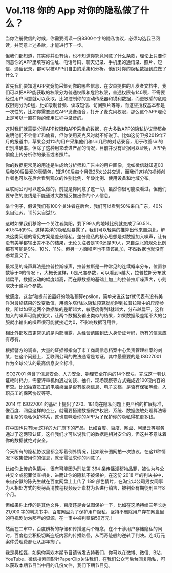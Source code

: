 # <i class="fa fa-hashtag" aria-hidden="true"></i> Vol.118 你的 App 对你的隐私做了什么？

当你注册微信的时候，你需要阅读一份8300个字的隐私协议，必须勾选我已阅读，并同意上述条款，才能进行下一步。

但我们都知道，其实你并没有读，也不知道你究竟同意了什么条款，理论上只要你同意你的APP里填写的住址、电话号码、聊天记录、手机里的通讯录、照片、短信、通话记录，都可以被APP们自由的采集和分析。他们对你的隐私数据到底做了什么？

首先我们要知道APP究竟能采集到你的哪些信息，在安卓提供的开发者文档中，我们可以把APP能获取的权限分为普通权限和危险权限，普通权限有140项，不需要经过用户同意就可以获取，比如控制你的震动传感器和锐利数据，而更敏感的危险权限则分为9组，比如录制音频、读取短信、访问照片等等，而这些授权基本都是一次性的，比如你需要通过APP发送语音，打开了麦克风权限，那么这个APP理论上是可以一直在你的使用过程中录音的。

这时我们就需要分清APP权限和APP采集的数据，在大多数APP的隐私协议里都会说明他们不会偷听和偷看，但你使用麦克风时就不好说了。比如这份卫报2019年7月的报道中，苹果会对1%的用户采集他们和siri几秒的对话录音，用于改善siri的识别准确率，但除了这种用来改进产品的情况，目前并没有证据可以证明，APP会偷偷上传分析你的录音或者照片。

你的数据更常见的用途是生成给分析师和广告主的用户画像，比如微信就知道00后和60后最爱的表情包，知道90后每个月做25次公共交通，而我们这样的视频创作者也可以在后台看到观众的性别比例、年龄比例、使用设备和地域分布。

互联网公司可以这么做的，前提是你同意了这一切，虽然你很可能没看过，但他们要守住的底线是不能通过大数据反推出你的个人信息。

举个例子，假设我们有100个关注者在后台，我们可以看到50%来自广东，40%来自江苏，10%来自湖北。

这时如果我们移除一个关注者美阳，剩下99人的地域比例就变成了50.5%、40.5%和9%。这样美洋的隐私就暴露了，我们可以轻易的推算出他来自湖北。解决这类问题的常见方案是差分隐私。差分隐私的核心思想是对数据加入噪声，让有没有美羊都输出差不多的结果，无论关注者是100还是99人，来自湖北的观众比例都有可能是9%、10%、11%。但另一方面噪声也不应该乱加，不然数据也就没有参考意义了。

最常见的噪声算法是拉普拉斯噪声，拉普拉斯是一种常见的连续概率分布，位置参数等于0的情况下，大概长这样，b是尺度参数，可以看到b越大，拉普拉斯分布就越扁平，数据波动的幅度越高，而在原数据的基础上加上的拉普拉斯噪声大，小则取决于这两个参数。

敏感度，这台f和提前设置好的隐私预算epsilon，简单来说这台f就代表有没有美洋对最终结果的改变数值，用德尔塔f除以隐私预算就能得到拉普拉斯中的尺度参数，所以如果这两个数据集的差距越大，敏感度得到f就越大，分布越扁平，这样加入的噪声可能就很大，让两个数据及输出类似的结果，如果数据级差距不大的台服就小输出的噪声很可能就接近为0，不影响数据可用性。

相比外部攻击更常见的是内部泄露，从经营范围到法人身份证号码，所有的信息应有尽有。

根据警方的调查，大量的证据都指向了市工商局信息档案中心负责管理档案的刘某，在这个问题上，互联网公司的做法通常是考证，其中最重要的是 ISO27001 作为全球公认的最高信息安全标准。

ISO27001 包含了信息安全、人力安全、物理安全在内的14个模块，完成这一套认证耗时耗力，需要评审机构通过访谈、抽样、现场观察等方式完成近100项内容的审查。比如抽查员工的电脑桌面是否有敏感信息、电子文档，是否有保密等级，入职员工的保密协议等等。

2014 年 ISO27001 的基础上提出了270、181向在隐私问题上更严格的扩展标准，像百度、网盘这样的企业，就需要搭建数据保护权限、系统、数据脱敏处理算法等更复杂的隐私保护体系，这也意味着你的APP为了保护你的隐私得花更多钱。

在中国也只有bat这样的大厂旗下的产品，比如百度、百度、网盘、阿里云等服务通过了这两项认证，这样我们才可以说我们的数据是相对安全的，但这并不意味着你的数据就绝对安全。

今天所有的隐私协议里都会写着例外情况，比如跟卡图网拍一次协议，在这11种情况下收集使用你的信息，就无需征求你的同意了。

比如你上传的色情片，很有可能因为刑法第 364 条传播淫秽物品罪，被认为与公共安全或犯罪侦查相关，进而让你的隐私不被保护。在这份 2018 年的判决书中，来自安徽的陈先生就在百度网盘上上传了 189 部色情片，在淘宝以公司男女同事为人相处方式的奥秘高清教程视频设计素材为名进行销售，被判处有期徒刑三年8个月。

但如果你上传的是其他文件，百度还是会试图保护一下，比如在这场持续三年长达 21,000 字的判决书中，百度网盘为了保护用户隐私，坚持不删除用户存在网盘里的电视剧匆匆那年的资源，在一审中被判赔偿50万元！

然而在二审中，百度辨析的存储和传播这两个概念，在不干涉用户存储隐私的同时，百度也会积极切断盗版内容的传播路径，从而奇迹般的逆转了判决。连4万元案件受理费都让从那年掏了。

我是吴松磊，如果你喜欢本期节目请转发支持我们，你可以在微博、微信、B站、YouTube、微信搜索回形针PaperClip关注我们，在我们公众号后台回复隐私，可以获取本期节目当中用的几份文件，我们下期节目见。
